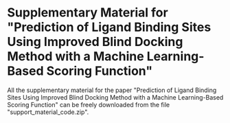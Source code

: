 # Supplementary Material for "Prediction of Ligand Binding Sites Using Improved Blind Docking Method with a Machine Learning-Based Scoring Function"
All the supplementary material for the paper "Prediction of Ligand Binding Sites Using Improved Blind Docking Method with a Machine Learning-Based Scoring Function" can be freely downloaded from the file "support_material_code.zip".
